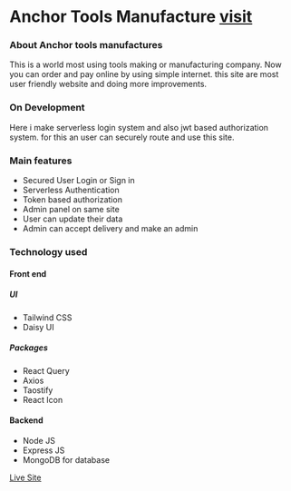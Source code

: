 # Anchor Tools Manufacture [visit](https://anchor-auto.web.app/)

### About Anchor tools manufactures

This is a world most using tools making or manufacturing company. Now you can order and pay online by using simple internet. this site are most user friendly website and doing more improvements.

### On Development

Here i make serverless login system and also jwt based authorization system. for this an user can securely route and use this site.

### Main features

- Secured User Login or Sign in
- Serverless Authentication
- Token based authorization
- Admin panel on same site
- User can update their data
- Admin can accept delivery and make an admin

### Technology used

#### Front end

##### UI

- Tailwind CSS
- Daisy UI

##### Packages

- React Query
- Axios
- Taostify
- React Icon

#### Backend

- Node JS
- Express JS
- MongoDB for database

[Live Site](https://anchor-auto.web.app/)
